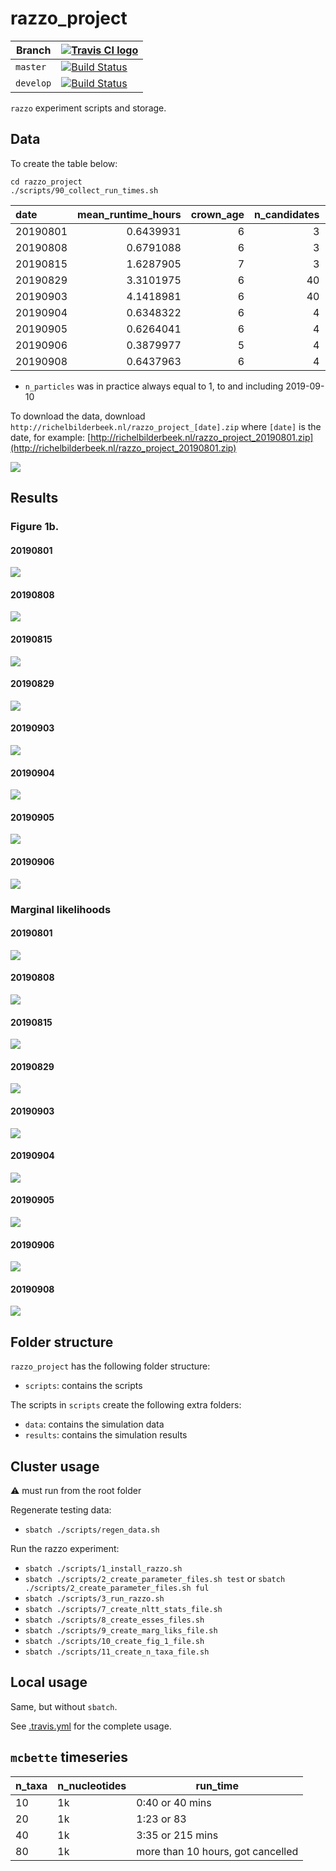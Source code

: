 # razzo_project

Branch|[![Travis CI logo](pics/TravisCI.png)](https://travis-ci.org)
---|---
`master`|[![Build Status](https://travis-ci.org/richelbilderbeek/razzo_project.svg?branch=master)](https://travis-ci.org/richelbilderbeek/razzo_project)
`develop`|[![Build Status](https://travis-ci.org/richelbilderbeek/razzo_project.svg?branch=develop)](https://travis-ci.org/richelbilderbeek/razzo_project)

`razzo` experiment scripts and storage.

## Data

To create the table below:

```
cd razzo_project
./scripts/90_collect_run_times.sh
```

|date     | mean_runtime_hours| crown_age| n_candidates| mcmc_chain_length| n_particles| n_replicates| mean_n_taxa| mean_ess|
|:--------|------------------:|---------:|------------:|-----------------:|-----------:|------------:|-----------:|--------:|
|20190801 |          0.6439931|         6|            3|           1111000|           1|            2|    26.81250| 552.0521|
|20190808 |          0.6791088|         6|            3|           1111000|           1|            2|    26.81250| 541.2969|
|20190815 |          1.6287905|         7|            3|           1111000|           1|            2|    56.75000| 463.0667|
|20190829 |          3.3101975|         6|           40|           1000000|           1|            2|    26.81250| 421.7337|
|20190903 |          4.1418981|         6|           40|           1000000|           1|            2|    26.81250| 429.4056|
|20190904 |          0.6348322|         6|            4|           1000000|           1|            2|    26.81250| 478.9740|
|20190905 |          0.6264041|         6|            4|           1000000|           1|           10|    28.33333| 502.4483|
|20190906 |          0.3879977|         5|            4|           1000000|           1|            2|    17.66667| 610.8542|
|20190908 |          0.6437963|         6|            4|           1000000|      ~~10~~|            2|    26.81250| 478.9740|

 * `n_particles` was in practice always equal to 1, to and including 2019-09-10

To download the data, 
download `http://richelbilderbeek.nl/razzo_project_[date].zip` where `[date]` is the date, 
for example: [http://richelbilderbeek.nl/razzo_project_20190801.zip](http://richelbilderbeek.nl/razzo_project_20190801.zip)

![](fig_run_times.png)

## Results

### Figure 1b.

#### 20190801

![](results/razzo_project_20190801/figure_1b.png)

#### 20190808

![](results/razzo_project_20190808/figure_1b.png)

#### 20190815

![](results/razzo_project_20190815/figure_1b.png)

#### 20190829

![](results/razzo_project_20190829/figure_1b.png)

#### 20190903

![](results/razzo_project_20190903/figure_1b.png)

#### 20190904

![](results/razzo_project_20190904/figure_1b.png)

#### 20190905

![](results/razzo_project_20190905/figure_1b.png)

#### 20190906

![](results/razzo_project_20190906/figure_1b.png)

### Marginal likelihoods

#### 20190801

![](results/razzo_project_20190801/fig_marg_liks.png)

#### 20190808

![](results/razzo_project_20190808/fig_marg_liks.png)

#### 20190815

![](results/razzo_project_20190815/fig_marg_liks.png)

#### 20190829

![](results/razzo_project_20190829/fig_marg_liks.png)

#### 20190903

![](results/razzo_project_20190903/fig_marg_liks.png)

#### 20190904

![](results/razzo_project_20190904/fig_marg_liks.png)

#### 20190905

![](results/razzo_project_20190905/fig_marg_liks.png)

#### 20190906

![](results/razzo_project_20190906/fig_marg_liks.png)

#### 20190908

![](results/razzo_project_20190908/fig_marg_liks.png)


## Folder structure

`razzo_project` has the following folder structure:

 * `scripts`: contains the scripts

The scripts in `scripts` create the following extra folders:

 * `data`: contains the simulation data
 * `results`: contains the simulation results

## Cluster usage

:warning: must run from the root folder

Regenerate testing data:

 * `sbatch ./scripts/regen_data.sh`

Run the razzo experiment:

 * `sbatch ./scripts/1_install_razzo.sh`
 * `sbatch ./scripts/2_create_parameter_files.sh test` or `sbatch ./scripts/2_create_parameter_files.sh ful`
 * `sbatch ./scripts/3_run_razzo.sh`
 * `sbatch ./scripts/7_create_nltt_stats_file.sh`
 * `sbatch ./scripts/8_create_esses_files.sh`
 * `sbatch ./scripts/9_create_marg_liks_file.sh`
 * `sbatch ./scripts/10_create_fig_1_file.sh`
 * `sbatch ./scripts/11_create_n_taxa_file.sh`

## Local usage

Same, but without `sbatch`.

See [.travis.yml](.travis.yml) for the complete usage.

## `mcbette` timeseries

n_taxa|n_nucleotides|run_time
---|---|---
10|1k|0:40 or 40 mins
20|1k|1:23 or 83
40|1k|3:35 or 215 mins
80|1k|more than 10 hours, got cancelled
